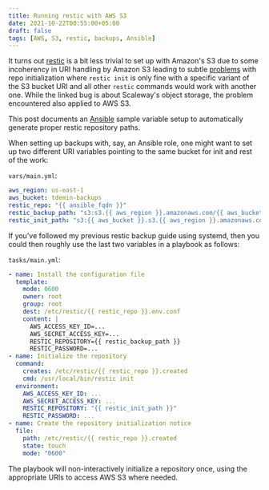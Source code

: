 ```yaml
---
title: Running restic with AWS S3
date: 2021-10-22T00:55:00+05:00
draft: false
tags: [AWS, S3, restic, backups, Ansible]
---
```


It turns out [restic][restic] is a bit less trivial to set up with Amazon's S3
due to some incoherency in URI handling by Amazon S3 leading to subtle
[problems][ghbug] with repo initialization where `restic init` is only fine with
a specific variant of the S3 bucket URI and all other `restic` commands would
work with another one.  While the linked bug is about Scaleway's object storage,
the problem encountered also applied to AWS S3.

[restic]: https://restic.net
[ghbug]: https://github.com/restic/restic/issues/2971

This post documents an [Ansible][ansible] sample variable setup to automatically
generate proper restic repository paths.

[ansible]: https://ansible.com

<!--more-->

When setting up backups with, say, an Ansible role, one might want to set up two
different URI variables pointing to the same bucket for init and rest of the
work:

`vars/main.yml`:

```yml
aws_region: us-east-1
aws_bucket: tdemin-backups
restic_repo: "{{ ansible_fqdn }}"
restic_backup_path: "s3:s3.{{ aws_region }}.amazonaws.com/{{ aws_bucket }}/{{ restic_repo }}"
restic_init_path: "s3:{{ aws_bucket }}.s3.{{ aws_region }}.amazonaws.com/{{ restic_repo }}"
```

If you've followed my previous restic backup guide using systemd, then you could
then roughly use the last two variables in a playbook as follows:

`tasks/main.yml`:

```yml
- name: Install the configuration file
  template:
    mode: 0600
    owner: root
    group: root
    dest: /etc/restic/{{ restic_repo }}.env.conf
    content: |
      AWS_ACCESS_KEY_ID=...
      AWS_SECRET_ACCESS_KEY=...
      RESTIC_REPOSITORY={{ restic_backup_path }}
      RESTIC_PASSWORD=...
- name: Initialize the repository
  command:
    creates: /etc/restic/{{ restic_repo }}.created
    cmd: /usr/local/bin/restic init
  environment:
    AWS_ACCESS_KEY_ID: ...
    AWS_SECRET_ACCESS_KEY: ...
    RESTIC_REPOSITORY: "{{ restic_init_path }}"
    RESTIC_PASSWORD: ...
- name: Create the repository initialization notice
  file:
    path: /etc/restic/{{ restic_repo }}.created
    state: touch
    mode: "0600"
```

The playbook will non-interactively initialize a repository once, using the
appropriate URIs to access AWS S3 where needed.
